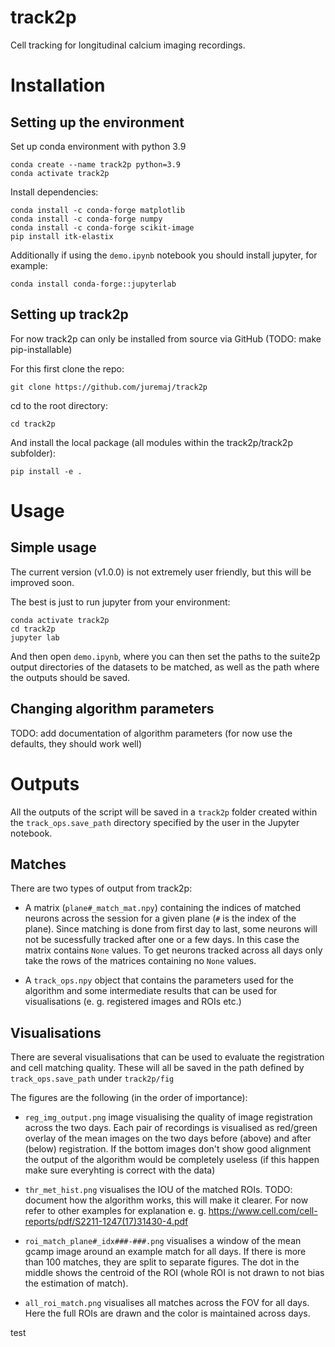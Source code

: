 # track2p
Cell tracking for longitudinal calcium imaging recordings.

# Installation

## Setting up the environment

Set up conda environment with python 3.9

```
conda create --name track2p python=3.9
conda activate track2p
```

Install dependencies:
```
conda install -c conda-forge matplotlib
conda install -c conda-forge numpy
conda install -c conda-forge scikit-image
pip install itk-elastix
```

Additionally if using the `demo.ipynb` notebook you should install jupyter, for example:
```
conda install conda-forge::jupyterlab
```

## Setting up track2p

For now track2p can only be installed from source via GitHub (TODO: make pip-installable)

For this first clone the repo:
```
git clone https://github.com/juremaj/track2p
```

cd to the root directory:
```
cd track2p
```

And install the local package (all modules within the track2p/track2p subfolder):
```
pip install -e .
```

# Usage

## Simple usage

The current version (v1.0.0) is not extremely user friendly, but this will be improved soon.

The best is just to run jupyter from your environment:

```
conda activate track2p
cd track2p
jupyter lab
```

And then open `demo.ipynb`, where you can then set the paths to the suite2p output directories of the datasets to be matched, as well as the path where the outputs should be saved.

## Changing algorithm parameters

TODO: add documentation of algorithm parameters (for now use the defaults, they should work well)

# Outputs

All the outputs of the script will be saved in a `track2p` folder created within the `track_ops.save_path` directory specified by the user in the Jupyter notebook. 

## Matches

There are two types of output from track2p:

- A matrix (`plane#_match_mat.npy`) containing the indices of matched neurons across the session for a given plane (`#` is the index of the plane). Since matching is done from first day to last, some neurons will not be sucessfully tracked after one or a few days. In this case the matrix contains `None` values. To get neurons tracked across all days only take the rows of the matrices containing no `None` values. 

- A `track_ops.npy` object that contains the parameters used for the algorithm and some intermediate results that can be used for visualisations (e. g. registered images and ROIs etc.)


## Visualisations

There are several visualisations that can be used to evaluate the registration and cell matching quality. These will all be saved in the path defined by `track_ops.save_path` under `track2p/fig`

The figures are the following (in the order of importance):

- `reg_img_output.png` image visualising the quality of image registration across the two days. Each pair of recordings is visualised as red/green overlay of the mean images on the two days before (above) and after (below) registration. If the bottom images don't show good alignment the output of the algorithm would be completely useless (if this happen make sure everyhting is correct with the data)

- `thr_met_hist.png` visualises the IOU of the matched ROIs. TODO: document how the algorithm works, this will make it clearer. For now refer to other examples for explanation e. g. https://www.cell.com/cell-reports/pdf/S2211-1247(17)31430-4.pdf

- `roi_match_plane#_idx###-###.png` visualises a window of the mean gcamp image around an example match for all days. If there is more than 100 matches, they are split to separate figures. The dot in the middle shows the centroid of the ROI (whole ROI is not drawn to not bias the estimation of match).

- `all_roi_match.png` visualises all matches across the FOV for all days. Here the full ROIs are drawn and the color is maintained across days.


test